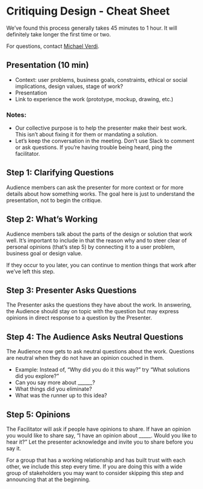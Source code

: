 # Critiquing Design - Cheat Sheet
We’ve found this process generally takes 45 minutes to 1 hour. It will definitely take longer the first time or two.

For questions, contact [Michael Verdi](mailto:questions@critiquing.design).

## Presentation (10 min)
- Context: user problems, business goals, constraints, ethical or social implications, design values, stage of work?
- Presentation
- Link to experience the work (prototype, mockup, drawing, etc.)

### Notes: 
- Our collective purpose is to help the presenter make their best work. This isn’t about fixing it for them or mandating a solution. 
- Let’s keep the conversation in the meeting. Don’t use Slack to comment or ask questions. If you’re having trouble being heard, ping the facilitator. 

## Step 1: Clarifying Questions
Audience members can ask the presenter for more context or for more details about how something works. The goal here is just to understand the presentation, not to begin the critique. 

## Step 2: What’s Working
Audience members talk about the parts of the design or solution that work well. It’s important to include in that the reason why and to steer clear of personal opinions (that’s step 5) by connecting it to a user problem, business goal or design value.

If they occur to you later, you can continue to mention things that work after we’ve left this step.

## Step 3: Presenter Asks Questions
The Presenter asks the questions they have about the work. In answering, the Audience should stay on topic with the question but may express opinions in direct response to a question by the Presenter.

## Step 4: The Audience Asks Neutral Questions
The Audience now gets to ask neutral questions about the work. Questions are neutral when they do not have an opinion couched in them.
- Example: Instead of, “Why did you do it this way?” try “What solutions did you explore?”
- Can you say more about ______?
- What things did you eliminate?
- What was the runner up to this idea?

## Step 5: Opinions
The Facilitator will ask if people have opinions to share. If have an opinion you would like to share say, “I have an opinion about _____. Would you like to hear it?” Let the presenter acknowledge and invite you to share before you say it.

For a group that has a working relationship and has built trust with each other, we include this step every time. If you are doing this with a wide group of stakeholders you may want to consider skipping this step and announcing that at the beginning.
